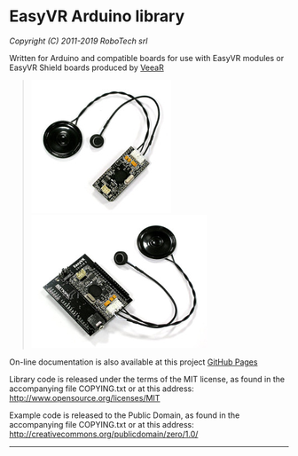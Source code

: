 EasyVR Arduino library
======================

*Copyright (C) 2011-2019 RoboTech srl*

Written for Arduino and compatible boards for use with EasyVR modules or
EasyVR Shield boards produced by [VeeaR](http://www.veear.eu)

> ![EasyVR module](extras/EasyVR_3.jpg "EasyVR module")
> ![EasyVR Shield](extras/EasyVR_Shield_3.jpg "EasyVR Shield")

On-line documentation is also available at this project
[GitHub Pages](http://robotech-srl.github.io/EasyVR-Arduino/)

Library code is released under the terms of the MIT license, as found in the accompanying
file COPYING.txt or at this address: <http://www.opensource.org/licenses/MIT>

Example code is released to the Public Domain, as found in the accompanying
file COPYING.txt or at this address: <http://creativecommons.org/publicdomain/zero/1.0/>

----------
